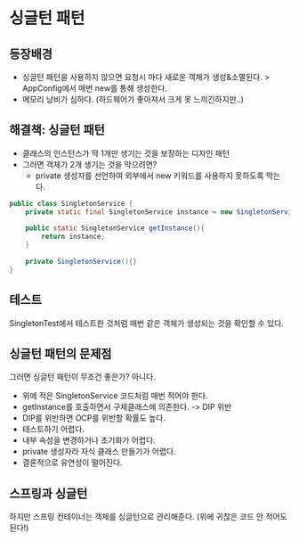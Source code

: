 # 싱글턴 패턴

## 등장배경
- 싱글턴 패턴을 사용하지 않으면 요청시 마다 새로운 객체가 생성&소멸된다. > AppConfig에서 매번 new를 통해 생성한다.
- 메모리 낭비가 심하다. (하드웨어가 좋아져서 크게 못 느끼긴하지만..)


## 해결책: 싱글턴 패턴
- 클래스의 인스턴스가 딱 1개만 생기는 것을 보장하는 디자인 패턴
- 그러면 객체가 2개 생기는 것을 막으려면? 
  - private 생성자를 선언하여 외부에서 new 키워드를 사용하지 못하도록 막는다.

```java
public class SingletonService {
    private static final SingletonService instance = new SingletonService();
    
    public static SingletonService getInstance(){
        return instance;
    }
    
    private SingletonService(){}
}
```

## 테스트
SingletonTest에서 테스트한 것처럼 매번 같은 객체가 생성되는 것을 확인할 수 있다.

## 싱글턴 패턴의 문제점
그러면 싱글턴 패턴이 무조건 좋은가? 아니다.
- 위에 적은 SingletonService 코드처럼 매번 적어야 한다.
- getInstance를 호출하면서 구체클래스에 의존한다. -> DIP 위반
- DIP를 위반하면 OCP를 위반할 확률도 높다.
- 테스트하기 어렵다.
- 내부 속성을 변경하거나 초기화가 어렵다.
- private 생성자라 자식 클래스 만들기가 어렵다.
- 결론적으로 유연성이 떨어진다.

## 스프링과 싱글턴
하지만 스프링 컨테이너는 객체를 싱글턴으로 관리해준다. (위에 귀찮은 코드 안 적어도 된다!)